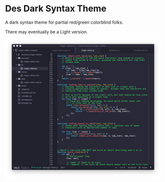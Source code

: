 # Des Dark Syntax Theme

A dark syntax theme for partial red/green colorblind folks.

There may eventually be a Light version.

![Screenshot](screenshot.png)
